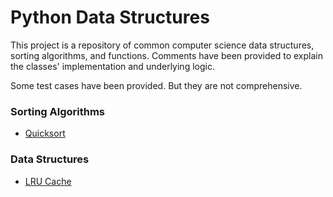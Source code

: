 # Python Data Structures

This project is a repository of common computer science data
structures, sorting algorithms, and functions.  Comments have 
been provided to explain the classes' implementation and underlying
logic.

Some test cases have been provided.  But they are not comprehensive.  


### Sorting Algorithms
* [Quicksort](sorts/Quicksort.py)

### Data Structures
* [LRU Cache](structures/LruCache.py)
